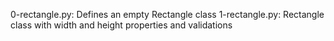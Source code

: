 0-rectangle.py: Defines an empty Rectangle class
1-rectangle.py: Rectangle class with width and height properties and validations
